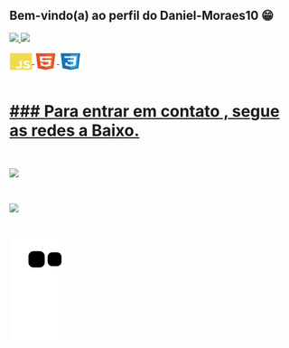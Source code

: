 ## Bem-vindo(a) ao perfil do Daniel-Moraes10 😁

 <div>
   <a href="https://github.com/Daniel-Moraes10">
   <img height="180em" src="https://github-readme-stats.vercel.app/api?username=Daniel-Moraes10&show_icons=true&theme=tokyonight&include_all_commits=true&count_private=true"/>
   <img height="180em" src="https://github-readme-stats.vercel.app/api/top-langs/?username=Daniel-Moraes10&layout=compact&langs_count=6&theme=tokyonight"/>

</div>
<div style="display: inline_block"><br>
  <img align="center" alt="Js" height="30" width="40" src="https://raw.githubusercontent.com/devicons/devicon/master/icons/javascript/javascript-plain.svg">
  <img align="center" alt="HTML" height="30" width="40" src="https://raw.githubusercontent.com/devicons/devicon/master/icons/html5/html5-original.svg">
  <img align="center" alt="CSS" height="30" width="40" src="https://raw.githubusercontent.com/devicons/devicon/master/icons/css3/css3-original.svg">
</div>
 
 <br>
 
  <h1>
  ### Para entrar em contato , segue as redes a Baixo.
  <h1/>
 
<div> 
 
  <a href="https://instagram.com/Dan_Kah" target="_blank"><img src="https://img.shields.io/badge/-Instagram-%23E4405F?style=for-the-badge&logo=instagram&logoColor=white" target="_blank"></a>

  <a href = "mailto:Daniel.adm1100@gmail.com"><img src="https://img.shields.io/badge/-Gmail-%23333?style=for-the-badge&logo=gmail&logoColor=white" target="_blank"></a>
 
 ![Snake animation](https://github.com/Daniel-Moraes10/Daniel-Moraes10/blob/output/github-contribution-grid-snake.svg)
  
</div>
